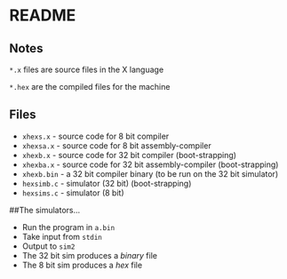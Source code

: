 # README
## Notes
`*.x` files are source files in the X language

`*.hex` are the compiled files for the machine

## Files
* `xhexs.x`   - source code for 8 bit compiler
* `xhexsa.x`  - source code for 8 bit assembly-compiler
* `xhexb.x`   - source code for 32 bit compiler (boot-strapping)
* `xhexba.x`  - source code for 32 bit assembly-compiler (boot-strapping)
* `xhexb.bin` - a 32 bit compiler binary (to be run on the 32 bit simulator)
* `hexsimb.c` - simulator (32 bit) (boot-strapping)
* `hexsims.c` - simulator (8 bit)

##The simulators...

* Run the program in `a.bin`
* Take input from `stdin`
* Output to `sim2`
* The 32 bit sim produces a *binary* file
* The 8 bit sim produces a *hex* file
